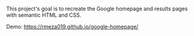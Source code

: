 This project's goal is to recreate the Google homepage and results pages with semantic HTML and CSS.

Demo:
https://rmeza019.github.io/google-homepage/

